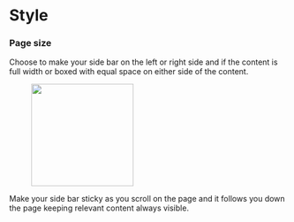 # Style

### Page size

Choose to make your side bar on the left or right side and if the content is full width or boxed with equal space on either side of the content.&#x20;

<figure><img src="https://3670244749-files.gitbook.io/~/files/v0/b/gitbook-x-prod.appspot.com/o/spaces%2F6QaGf7ZvNU2Re8mlQTaJ%2Fuploads%2FznDO9uU8YOLfGk71jYVL%2FCleanShot%202025-04-22%20at%2014.16.01%402x.png?alt=media&#x26;token=edc8906d-7ee4-4863-a56d-a71c446e7afc" alt="" width="185"><figcaption></figcaption></figure>

Make your side bar sticky as you scroll on the page and it follows you down the page keeping relevant content always visible.&#x20;

<figure><img src="https://3670244749-files.gitbook.io/~/files/v0/b/gitbook-x-prod.appspot.com/o/spaces%2F6QaGf7ZvNU2Re8mlQTaJ%2Fuploads%2FOkOurR4xnhIy7EvCz5sh%2FCleanShot%202025-04-22%20at%2014.16.29%402x.png?alt=media&#x26;token=8c7a5b43-7fd0-48e8-a507-fb4d4ea0e0cd" alt=""><figcaption></figcaption></figure>
